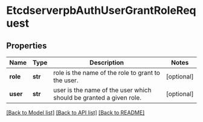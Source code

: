 # EtcdserverpbAuthUserGrantRoleRequest

## Properties
Name | Type | Description | Notes
------------ | ------------- | ------------- | -------------
**role** | **str** | role is the name of the role to grant to the user. | [optional] 
**user** | **str** | user is the name of the user which should be granted a given role. | [optional] 

[[Back to Model list]](../README.md#documentation-for-models) [[Back to API list]](../README.md#documentation-for-api-endpoints) [[Back to README]](../README.md)


